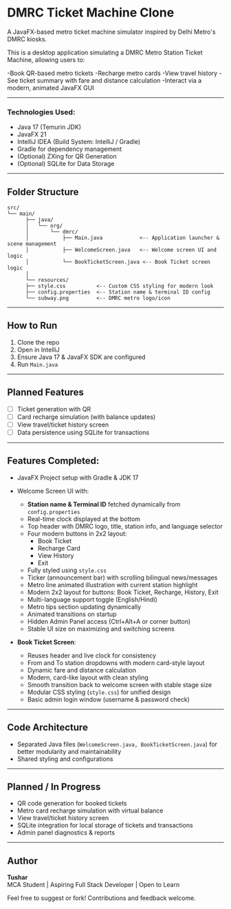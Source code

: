# DMRC Ticket Machine Clone

A JavaFX-based metro ticket machine simulator inspired by Delhi Metro's DMRC kiosks.

This is a desktop application simulating a DMRC Metro Station Ticket Machine, allowing users to:

-Book QR-based metro tickets
-Recharge metro cards
-View travel history
-See ticket summary with fare and distance calculation
-Interact via a modern, animated JavaFX GUI

---

### Technologies Used:

- Java 17 (Temurin JDK)
- JavaFX 21
- IntelliJ IDEA (Build System: IntelliJ / Gradle)
- Gradle for dependency management
- (Optional) ZXing for QR Generation
- (Optional) SQLite for Data Storage

---

## Folder Structure
```
src/
└── main/
      ├── java/
      │   └── org/
      │       └── dmrc/
      │           ├── Main.java            <-- Application launcher & scene management
      │           ├── WelcomeScreen.java   <-- Welcome screen UI and logic
      │           └── BookTicketScreen.java <-- Book Ticket screen logic
      │
      └── resources/
      ├── style.css          <-- Custom CSS styling for modern look
      ├── config.properties  <-- Station name & terminal ID config
      └── subway.png         <-- DMRC metro logo/icon
```

---

## How to Run

1. Clone the repo
2. Open in IntelliJ
3. Ensure Java 17 & JavaFX SDK are configured
4. Run `Main.java`

---

## Planned Features

- [ ] Ticket generation with QR
- [ ] Card recharge simulation (with balance updates)
- [ ] View travel/ticket history screen
- [ ] Data persistence using SQLite for transactions

---

## Features Completed:

- JavaFX Project setup with Gradle & JDK 17
- Welcome Screen UI with:
    - **Station name & Terminal ID** fetched dynamically from `config.properties`
    - Real-time clock displayed at the bottom
    - Top header with DMRC logo, title, station info, and language selector
    - Four modern buttons in 2x2 layout:
        - Book Ticket
        - Recharge Card
        - View History
        - Exit
    - Fully styled using `style.css`
    - Ticker (announcement bar) with scrolling bilingual news/messages
    - Metro line animated illustration with current station highlight
    - Modern 2x2 layout for buttons: Book Ticket, Recharge, History, Exit
    - Multi-language support toggle (English/Hindi)
    - Metro tips section updating dynamically
    - Animated transitions on startup
    - Hidden Admin Panel access (Ctrl+Alt+A or corner button)
    - Stable UI size on maximizing and switching screens

- **Book Ticket Screen**:
    - Reuses header and live clock for consistency
    - From and To station dropdowns with modern card-style layout
    - Dynamic fare and distance calculation
    - Modern, card-like layout with clean styling
    - Smooth transition back to welcome screen with stable stage size
    - Modular CSS styling (`style.css`) for unified design
    - Basic admin login window (username & password check)
---

## Code Architecture

- Separated Java files (`WelcomeScreen.java, BookTicketScreen.java`) for better modularity and maintainability
- Shared styling and configurations

---
## Planned / In Progress

- QR code generation for booked tickets
- Metro card recharge simulation with virtual balance
- View travel/ticket history screen
- SQLite integration for local storage of tickets and transactions
- Admin panel diagnostics & reports

---

## Author

**Tushar**  
MCA Student | Aspiring Full Stack Developer | Open to Learn

Feel free to suggest or fork! Contributions and feedback welcome.